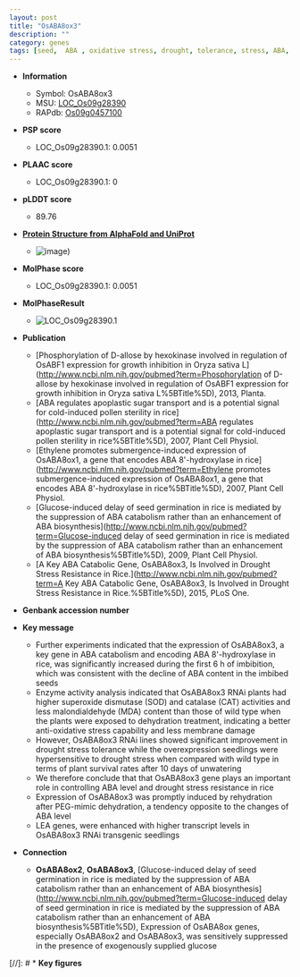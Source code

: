 ```yaml
---
layout: post
title: "OsABA8ox3"
description: ""
category: genes
tags: [seed,  ABA , oxidative stress, drought, tolerance, stress, ABA, drought stress, drought stress , stress tolerance, seedlings, resistance]
---
```


* **Information**  
    + Symbol: OsABA8ox3  
    + MSU: [LOC_Os09g28390](http://rice.plantbiology.msu.edu/cgi-bin/ORF_infopage.cgi?orf=LOC_Os09g28390)  
    + RAPdb: [Os09g0457100](http://rapdb.dna.affrc.go.jp/viewer/gbrowse_details/irgsp1?name=Os09g0457100)  

* **PSP score**  
    + LOC_Os09g28390.1: 0.0051 

* **PLAAC score**  
    + LOC_Os09g28390.1: 0 

* **pLDDT score**
    + 89.76

* **[Protein Structure from AlphaFold and UniProt](https://www.uniprot.org/uniprotkb/Q0J185/entry#structure)**
    + ![image](https://ricepsp.github.io/images/Q0/AF-Q0J185-F1.png))

* **MolPhase score**
    + LOC_Os09g28390.1: 0.0051

* **MolPhaseResult**
    + ![LOC_Os09g28390.1](https://ricepsp.github.io/pictures/LOC_Os09g/LOC_Os09g28390.1.png)

* **Publication**  
    + [Phosphorylation of D-allose by hexokinase involved in regulation of OsABF1 expression for growth inhibition in Oryza sativa L](http://www.ncbi.nlm.nih.gov/pubmed?term=Phosphorylation of D-allose by hexokinase involved in regulation of OsABF1 expression for growth inhibition in Oryza sativa L%5BTitle%5D), 2013, Planta.
    + [ABA regulates apoplastic sugar transport and is a potential signal for cold-induced pollen sterility in rice](http://www.ncbi.nlm.nih.gov/pubmed?term=ABA regulates apoplastic sugar transport and is a potential signal for cold-induced pollen sterility in rice%5BTitle%5D), 2007, Plant Cell Physiol.
    + [Ethylene promotes submergence-induced expression of OsABA8ox1, a gene that encodes ABA 8'-hydroxylase in rice](http://www.ncbi.nlm.nih.gov/pubmed?term=Ethylene promotes submergence-induced expression of OsABA8ox1, a gene that encodes ABA 8'-hydroxylase in rice%5BTitle%5D), 2007, Plant Cell Physiol.
    + [Glucose-induced delay of seed germination in rice is mediated by the suppression of ABA catabolism rather than an enhancement of ABA biosynthesis](http://www.ncbi.nlm.nih.gov/pubmed?term=Glucose-induced delay of seed germination in rice is mediated by the suppression of ABA catabolism rather than an enhancement of ABA biosynthesis%5BTitle%5D), 2009, Plant Cell Physiol.
    + [A Key ABA Catabolic Gene, OsABA8ox3, Is Involved in Drought Stress Resistance in Rice.](http://www.ncbi.nlm.nih.gov/pubmed?term=A Key ABA Catabolic Gene, OsABA8ox3, Is Involved in Drought Stress Resistance in Rice.%5BTitle%5D), 2015, PLoS One.

* **Genbank accession number**  

* **Key message**  
    + Further experiments indicated that the expression of OsABA8ox3, a key gene in ABA catabolism and encoding ABA 8'-hydroxylase in rice, was significantly increased during the first 6 h of imbibition, which was consistent with the decline of ABA content in the imbibed seeds
    + Enzyme activity analysis indicated that OsABA8ox3 RNAi plants had higher superoxide dismutase (SOD) and catalase (CAT) activities and less malondialdehyde (MDA) content than those of wild type when the plants were exposed to dehydration treatment, indicating a better anti-oxidative stress capability and less membrane damage
    + However, OsABA8ox3 RNAi lines showed significant improvement in drought stress tolerance while the overexpression seedlings were hypersensitive to drought stress when compared with wild type in terms of plant survival rates after 10 days of unwatering
    + We therefore conclude that that OsABA8ox3 gene plays an important role in controlling ABA level and drought stress resistance in rice
    + Expression of OsABA8ox3 was promptly induced by rehydration after PEG-mimic dehydration, a tendency opposite to the changes of ABA level
    + LEA genes, were enhanced with higher transcript levels in OsABA8ox3 RNAi transgenic seedlings

* **Connection**  
    + __OsABA8ox2__, __OsABA8ox3__, [Glucose-induced delay of seed germination in rice is mediated by the suppression of ABA catabolism rather than an enhancement of ABA biosynthesis](http://www.ncbi.nlm.nih.gov/pubmed?term=Glucose-induced delay of seed germination in rice is mediated by the suppression of ABA catabolism rather than an enhancement of ABA biosynthesis%5BTitle%5D), Expression of OsABA8ox genes, especially OsABA8ox2 and OsABA8ox3, was sensitively suppressed in the presence of exogenously supplied glucose

[//]: # * **Key figures**  


